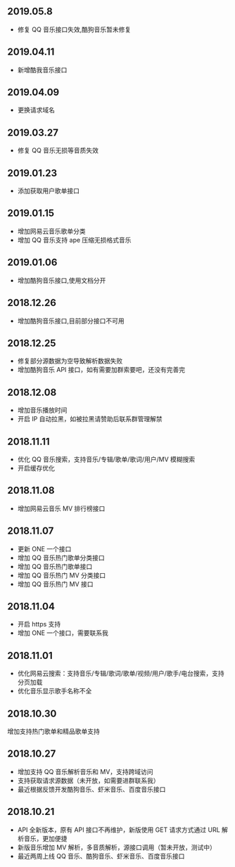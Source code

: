 ## 2019.05.8

-   修复 QQ 音乐接口失效,酷狗音乐暂未修复

## 2019.04.11

-   新增酷我音乐接口

## 2019.04.09

-   更换请求域名

## 2019.03.27

-   修复 QQ 音乐无损等音质失效

## 2019.01.23

-   添加获取用户歌单接口

## 2019.01.15

-   增加网易云音乐歌单分类
-   增加 QQ 音乐支持 ape 压缩无损格式音乐

## 2019.01.06

-   增加酷狗音乐接口,使用文档分开

## 2018.12.26

-   增加酷狗音乐接口,目前部分接口不可用

## 2018.12.25

-   修复部分源数据为空导致解析数据失败
-   增加酷狗音乐 API 接口，如有需要加群索要吧，还没有完善完

## 2018.12.08

-   增加音乐播放时间
-   开启 IP 自动拉黑，如被拉黑请赞助后联系群管理解禁

## 2018.11.11

-   优化 QQ 音乐搜索，支持音乐/专辑/歌单/歌词/用户/MV 模糊搜索
-   开启缓存优化

## 2018.11.08

-   增加网易云音乐 MV 排行榜接口

## 2018.11.07

-   更新 ONE 一个接口
-   增加 QQ 音乐热门歌单分类接口
-   增加 QQ 音乐热门歌单接口
-   增加 QQ 音乐热门 MV 分类接口
-   增加 QQ 音乐热门 MV 接口

## 2018.11.04

-   开启 https 支持
-   增加 ONE 一个接口，需要联系我

## 2018.11.01

-   优化网易云搜索：支持音乐/专辑/歌词/歌单/视频/用户/歌手/电台搜索，支持分页加载
-   优化音乐显示歌手名称不全

## 2018.10.30

增加支持热门歌单和精品歌单支持

## 2018.10.27

-   增加支持 QQ 音乐解析音乐和 MV，支持跨域访问
-   支持获取请求源数据（未开放，如需要进群联系我）
-   最近根据反馈开发酷狗音乐、虾米音乐、百度音乐接口

## 2018.10.21

-   API 全新版本，原有 API 接口不再维护，新版使用 GET 请求方式通过 URL 解析音乐，更加便捷
-   新版音乐增加 MV 解析，多音质解析，源接口调用（暂未开放，测试中）
-   最近两周上线 QQ 音乐、酷狗音乐、虾米音乐、百度音乐接口
